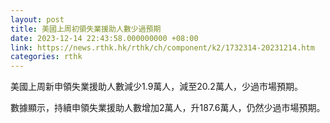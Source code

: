 ```yaml
---
layout: post
title: 美國上周初領失業援助人數少過預期
date: 2023-12-14 22:43:58.000000000 +08:00
link: https://news.rthk.hk/rthk/ch/component/k2/1732314-20231214.htm
categories: rthk
---
```


美國上周新申領失業援助人數減少1.9萬人，減至20.2萬人，少過市場預期。

數據顯示，持續申領失業援助人數增加2萬人，升187.6萬人，仍然少過市場預期。
